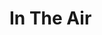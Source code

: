 # In The Air

<!-- [![Modrinth Downloads](https://img.shields.io/modrinth/dt/jade-vs?color=4&label=Downloads&logo=modrinth)](https://modrinth.com/mod/jade-vs/versions)
[![CurseForge Downloads](https://cf.way2muchnoise.eu/jade-vs.svg)](https://www.curseforge.com/minecraft/mc-mods/jade-vs/files/all)
-->
